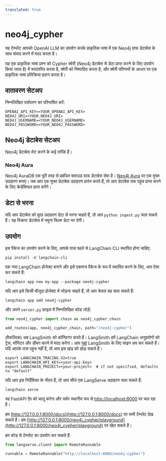 ```yaml
---
translated: true
---
```


# neo4j_cypher

यह टेम्प्लेट आपको OpenAI LLM का उपयोग करके प्राकृतिक भाषा में एक Neo4j ग्राफ डेटाबेस के साथ संवाद करने में मदद करता है।

यह एक प्राकृतिक भाषा प्रश्न को Cypher क्वेरी (Neo4j डेटाबेस से डेटा प्राप्त करने के लिए उपयोग किया जाता है) में रूपांतरित करता है, क्वेरी को निष्पादित करता है, और क्वेरी परिणामों के आधार पर एक प्राकृतिक भाषा प्रतिक्रिया प्रदान करता है।

[](https://medium.com/neo4j/langchain-cypher-search-tips-tricks-f7c9e9abca4d)

## वातावरण सेटअप

निम्नलिखित पर्यावरण चर परिभाषित करें:

```shell
OPENAI_API_KEY=<YOUR_OPENAI_API_KEY>
NEO4J_URI=<YOUR_NEO4J_URI>
NEO4J_USERNAME=<YOUR_NEO4J_USERNAME>
NEO4J_PASSWORD=<YOUR_NEO4J_PASSWORD>
```

## Neo4j डेटाबेस सेटअप

Neo4j डेटाबेस सेट करने के कई तरीके हैं।

### Neo4j Aura

Neo4j AuraDB एक पूरी तरह से प्रबंधित क्लाउड ग्राफ डेटाबेस सेवा है।
[Neo4j Aura](https://neo4j.com/cloud/platform/aura-graph-database?utm_source=langchain&utm_content=langserve) पर एक मुफ्त उदाहरण बनाएं।
जब आप एक मुफ्त डेटाबेस उदाहरण प्रारंभ करते हैं, तो आप डेटाबेस तक पहुंच प्राप्त करने के लिए क्रेडेंशियल प्राप्त करेंगे।

## डेटा से भरना

यदि आप डेटाबेस को कुछ उदाहरण डेटा से भरना चाहते हैं, तो आप `python ingest.py` चला सकते हैं।
यह स्क्रिप्ट डेटाबेस में नमूना फिल्म डेटा भर देगी।

## उपयोग

इस पैकेज का उपयोग करने के लिए, आपके पास पहले से LangChain CLI स्थापित होना चाहिए:

```shell
pip install -U langchain-cli
```

एक नया LangChain प्रोजेक्ट बनाने और इसे एकमात्र पैकेज के रूप में स्थापित करने के लिए, आप ऐसा कर सकते हैं:

```shell
langchain app new my-app --package neo4j-cypher
```

यदि आप इसे किसी मौजूदा प्रोजेक्ट में जोड़ना चाहते हैं, तो आप केवल यह चला सकते हैं:

```shell
langchain app add neo4j-cypher
```

और अपने `server.py` फ़ाइल में निम्नलिखित कोड जोड़ें:

```python
from neo4j_cypher import chain as neo4j_cypher_chain

add_routes(app, neo4j_cypher_chain, path="/neo4j-cypher")
```

(वैकल्पिक) अब LangSmith को कॉन्फ़िगर करते हैं।
LangSmith हमें LangChain अनुप्रयोगों को ट्रेस, मॉनिटर और डीबग करने में मदद करेगा।
आप [यहां](https://smith.langchain.com/) LangSmith के लिए साइन अप कर सकते हैं।
यदि आपके पास पहुंच नहीं है, तो आप इस खंड को छोड़ सकते हैं।

```shell
export LANGCHAIN_TRACING_V2=true
export LANGCHAIN_API_KEY=<your-api-key>
export LANGCHAIN_PROJECT=<your-project>  # if not specified, defaults to "default"
```

यदि आप इस निर्देशिका के भीतर हैं, तो आप सीधे एक LangServe उदाहरण चला सकते हैं:

```shell
langchain serve
```

यह FastAPI ऐप को चालू करेगा और सर्वर स्थानीय रूप से [http://localhost:8000](http://localhost:8000) पर चल रहा है।

हम [http://127.0.0.1:8000/docs](http://127.0.0.1:8000/docs) पर सभी टेम्प्लेट देख सकते हैं।
हम [http://127.0.0.1:8000/neo4j_cypher/playground](http://127.0.0.1:8000/neo4j_cypher/playground) पर खेल सकते हैं।

हम कोड से टेम्प्लेट का उपयोग कर सकते हैं:

```python
from langserve.client import RemoteRunnable

runnable = RemoteRunnable("http://localhost:8000/neo4j-cypher")
```
